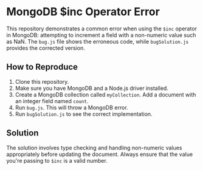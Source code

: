 # MongoDB $inc Operator Error

This repository demonstrates a common error when using the `$inc` operator in MongoDB: attempting to increment a field with a non-numeric value such as NaN. The `bug.js` file shows the erroneous code, while `bugSolution.js` provides the corrected version.

## How to Reproduce

1. Clone this repository.
2. Make sure you have MongoDB and a Node.js driver installed.
3. Create a MongoDB collection called `myCollection`. Add a document with an integer field named `count`.
4. Run `bug.js`. This will throw a MongoDB error.
5. Run `bugSolution.js` to see the correct implementation.

## Solution
The solution involves type checking and handling non-numeric values appropriately before updating the document.   Always ensure that the value you're passing to `$inc` is a valid number.